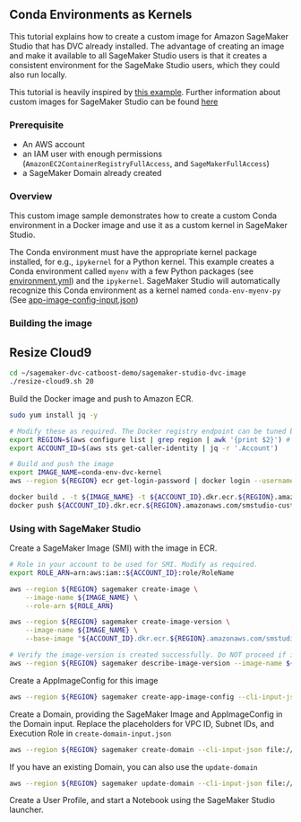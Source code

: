 ## Conda Environments as Kernels

This tutorial explains how to create a custom image for Amazon SageMaker Studio that has DVC already installed.
The advantage of creating an image and make it available to all SageMaker Studio users is that it creates a consistent environment for the SageMake Studio users, which they could also run locally.

This tutorial is heavily inspired by [this example](https://github.com/aws-samples/sagemaker-studio-custom-image-samples/tree/main/examples/conda-env-kernel-image).
Further information about custom images for SageMaker Studio can be found [here](https://docs.aws.amazon.com/sagemaker/latest/dg/studio-byoi.html)

### Prerequisite

* An AWS account
* an IAM user with enough permissions (`AmazonEC2ContainerRegistryFullAccess`, and `SageMakerFullAccess`)
* a SageMaker Domain already created

### Overview

This custom image sample demonstrates how to create a custom Conda environment in a Docker image and use it as a custom kernel in SageMaker Studio.

The Conda environment must have the appropriate kernel package installed, for e.g., `ipykernel` for a Python kernel. This example creates a Conda environment called `myenv` with a few Python packages (see [environment.yml](environment.yml)) and the `ipykernel`. SageMaker Studio will automatically recognize this Conda environment as a kernel named `conda-env-myenv-py` (See  [app-image-config-input.json](app-image-config-input.json))

### Building the image

## Resize Cloud9

```bash
cd ~/sagemaker-dvc-catboost-demo/sagemaker-studio-dvc-image
./resize-cloud9.sh 20
```
Build the Docker image and push to Amazon ECR. 
```bash
sudo yum install jq -y
```

```bash
# Modify these as required. The Docker registry endpoint can be tuned based on your current region from https://docs.aws.amazon.com/general/latest/gr/ecr.html#ecr-docker-endpoints
export REGION=$(aws configure list | grep region | awk '{print $2}') # if AWS_DEFAULT_REGION is set takes precedence over the aws config
export ACCOUNT_ID=$(aws sts get-caller-identity | jq -r '.Account')
```

```bash
# Build and push the image
export IMAGE_NAME=conda-env-dvc-kernel
aws --region ${REGION} ecr get-login-password | docker login --username AWS --password-stdin ${ACCOUNT_ID}.dkr.ecr.${REGION}.amazonaws.com/smstudio-custom

docker build . -t ${IMAGE_NAME} -t ${ACCOUNT_ID}.dkr.ecr.${REGION}.amazonaws.com/smstudio-custom:${IMAGE_NAME}
docker push ${ACCOUNT_ID}.dkr.ecr.${REGION}.amazonaws.com/smstudio-custom:${IMAGE_NAME}
```

### Using with SageMaker Studio

Create a SageMaker Image (SMI) with the image in ECR. 

```bash
# Role in your account to be used for SMI. Modify as required.
export ROLE_ARN=arn:aws:iam::${ACCOUNT_ID}:role/RoleName
```

```bash
aws --region ${REGION} sagemaker create-image \
    --image-name ${IMAGE_NAME} \
    --role-arn ${ROLE_ARN}

aws --region ${REGION} sagemaker create-image-version \
    --image-name ${IMAGE_NAME} \
    --base-image "${ACCOUNT_ID}.dkr.ecr.${REGION}.amazonaws.com/smstudio-custom:${IMAGE_NAME}"

# Verify the image-version is created successfully. Do NOT proceed if image-version is in CREATE_FAILED state or in any other state apart from CREATED.
aws --region ${REGION} sagemaker describe-image-version --image-name ${IMAGE_NAME}
```

Create a AppImageConfig for this image

```bash
aws --region ${REGION} sagemaker create-app-image-config --cli-input-json file://app-image-config-input.json

```

Create a Domain, providing the SageMaker Image and AppImageConfig in the Domain input. Replace the placeholders for VPC ID, Subnet IDs, and Execution Role in `create-domain-input.json`

```bash
aws --region ${REGION} sagemaker create-domain --cli-input-json file://create-domain-input.json
```

If you have an existing Domain, you can also use the `update-domain`

```bash
aws --region ${REGION} sagemaker update-domain --cli-input-json file://update-domain-input.json
```

Create a User Profile, and start a Notebook using the SageMaker Studio launcher.